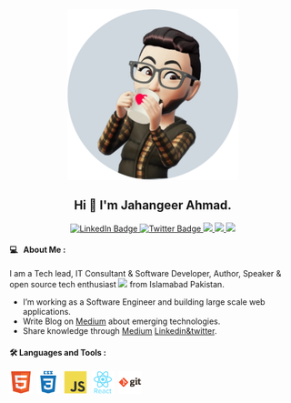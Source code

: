 
<div id="header" align="center">
<img width=300 src="https://github.com/jahangeercs123/taskRabbhit/blob/main/images/my-avatar-modified-circle.png" />
  <h2> Hi 👋 I'm Jahangeer Ahmad.</h2>
  <div id="badges">
    <a href="https://www.linkedin.com/in/jahangeer-ahmad-9892b7243/">
      <img src="https://img.shields.io/badge/LinkedIn-blue?style=for-the-badge&logo=linkedin&logoColor=white" alt="LinkedIn Badge"/>
    </a>
    <a href="https://twitter.com/jahange08734512">
      <img src="https://img.shields.io/badge/Twitter-blue?style=for-the-badge&logo=twitter&logoColor=white" alt="Twitter Badge"/>
    </a>
    <a href="https://join.skype.com/invite/vic8Se9Nf0Lz">
      <img src="https://img.shields.io/badge/Skype-blue?style=for-the-badge&logo=skype&logoColor=white%22%20alt=%22Skype%20Badge"/>
    </a>
    <a href="https://wa.link/09z2fm">
      <img src="https://img.shields.io/badge/Whatsapp-green?style=for-the-badge&logo=whatsapp&logoColor=white%22%20alt=%22Whatsapp%20Badge"/>
    </a>
    <a href="https://codepen.io/jahangeercs123">
      <img src="https://img.shields.io/badge/Codepen-black?style=for-the-badge&logo=codepen&logoColor=white%22%20alt=%22Codepen%20Badge"/>
    </a>
  </div>
</div>

#### 💻 &nbsp; About Me :
I am a Tech lead, IT Consultant & Software Developer, Author, Speaker & open source tech enthusiast <img src="https://media.giphy.com/media/WUlplcMpOCEmTGBtBW/giphy.gif" width="30"> from Islamabad Pakistan.
- I’m working as a Software Engineer and building large scale web applications.
- Write Blog on <a href="https://medium.com/@jahangeerahmad26">Medium</a> about emerging technologies.
- Share knowledge through <a href="https://medium.com/@jahangeerahmad26">Medium</a> <a href="https://www.linkedin.com/in/jahangeer-ahmad-9892b7243/">Linkedin</a><a href="https://medium.com/@jahangeerahmad26">&twitter</a>.



#### :hammer_and_wrench: Languages and Tools :
<div>
  
  <img src="https://github.com/devicons/devicon/blob/master/icons/html5/html5-original.svg" title="HTML5" alt="HTML" width="40" height="40"/>&nbsp;
  <img src="https://github.com/devicons/devicon/blob/master/icons/css3/css3-plain-wordmark.svg"  title="CSS3" alt="CSS" width="40" height="40"/>&nbsp;
  <img src="https://github.com/devicons/devicon/blob/master/icons/javascript/javascript-original.svg" title="JavaScript" alt="JavaScript" width="40" height="40"/>&nbsp;
  <img src="https://github.com/devicons/devicon/blob/master/icons/react/react-original-wordmark.svg" title="React" alt="React" width="40" height="40"/>&nbsp;
  <img src="https://github.com/devicons/devicon/blob/master/icons/git/git-original-wordmark.svg" title="Git" alt="Git" width="40" height="40"/>
</div>

